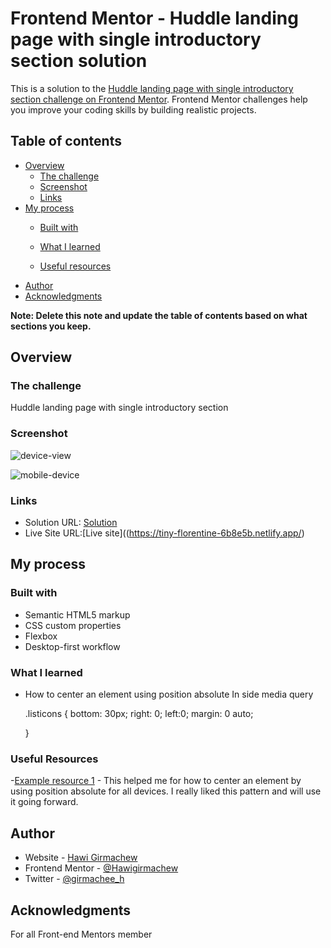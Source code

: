 # Frontend Mentor - Huddle landing page with single introductory section solution

This is a solution to the [Huddle landing page with single introductory section challenge on Frontend Mentor](https://www.frontendmentor.io/challenges/huddle-landing-page-with-a-single-introductory-section-B_2Wvxgi0). Frontend Mentor challenges help you improve your coding skills by building realistic projects. 

## Table of contents

- [Overview](#overview)
  - [The challenge](#the-challenge)
  - [Screenshot](#screenshot)
  - [Links](#links)
- [My process](#my-process)
  - [Built with](#built-with)
  - [What I learned](#what-i-learned)
  
  - [Useful resources](#useful-resources)
- [Author](#author)
- [Acknowledgments](#acknowledgments)

**Note: Delete this note and update the table of contents based on what sections you keep.**

## Overview

### The challenge

Huddle landing page with single introductory section

### Screenshot

![device-view](https://user-images.githubusercontent.com/88828065/191623393-bbdb0330-a66a-4800-b2fc-8538d7e26ea3.PNG)

![mobile-device](https://user-images.githubusercontent.com/88828065/191623406-5886bec6-295e-4cb4-a72c-a4ac19e5e3b1.PNG)

### Links

- Solution URL: [Solution](https://www.frontendmentor.io/challenges/huddle-landing-page-with-a-single-introductory-section-B_2Wvxgi0/hub/responsive-page-using-css-flexbox-vy5gYAnsih)
- Live Site URL:[Live site]((https://tiny-florentine-6b8e5b.netlify.app/)

## My process

### Built with

- Semantic HTML5 markup
- CSS custom properties
- Flexbox
- Desktop-first workflow


### What I learned
- How to center an element using position absolute
  In side media query

  .listicons {
    bottom: 30px;
    right: 0;
    left:0;
    margin: 0 auto;
    
  }

### Useful Resources

-[Example resource 1](https://www.freecodecamp.org/news/how-to-center-an-absolute-positioned-element/) - This helped me for how to center an element by using position absolute for all devices. I really liked this pattern and will use it going forward.

## Author

- Website - [Hawi Girmachew](https://tiny-florentine-6b8e5b.netlify.app/)
- Frontend Mentor - [@Hawigirmachew](https://www.frontendmentor.io/profile/Hawigirmachew)
- Twitter - [@girmachee_h](https://www.twitter.com/girmachee_h)

## Acknowledgments

For all Front-end Mentors member
